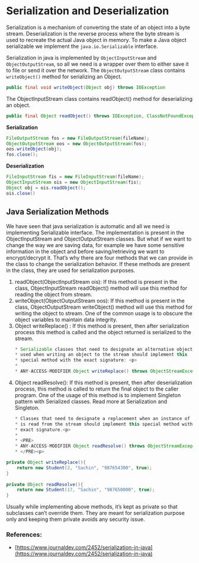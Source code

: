 # Serialization and Deserialization


Serialization is a mechanism of converting the state of an object into a byte stream. Deserialization is the reverse process where the byte stream is used to recreate the actual Java object in memory. 
To make a Java object serializable we implement the `java.io.Serializable` interface.

Serialization in java is implemented by `ObjectInputStream` and `ObjectOutputStream`, so all we need is a wrapper over them to either save it to file or send it over the network.
The `ObjectOutputStream` class contains `writeObject()` method for serializing an Object.

```java
public final void writeObject(Object obj) throws IOException
```

The ObjectInputStream class contains readObject() method for deserializing an object.


```java
public final Object readObject() throws IOException, ClassNotFoundException
```

**Serialization**
```java
FileOutputStream fos = new FileOutputStream(fileName);
ObjectOutputStream oos = new ObjectOutputStream(fos);
oos.writeObject(obj);
fos.close();
```

**Deserialization**
```java
FileInputStream fis = new FileInputStream(fileName);
ObjectInputStream ois = new ObjectInputStream(fis);
Object obj = ois.readObject();
ois.close()
```

## Java Serialization Methods
We have seen that java serialization is automatic and all we need is implementing Serializable interface. The implementation is present in the ObjectInputStream and ObjectOutputStream classes. But what if we want to change the way we are saving data, for example we have some sensitive information in the object and before saving/retrieving we want to encrypt/decrypt it. That’s why there are four methods that we can provide in the class to change the serialization behavior.
If these methods are present in the class, they are used for serialization purposes.
1. readObject(ObjectInputStream ois): If this method is present in the class, ObjectInputStream readObject() method will use this method for reading the object from stream.
1. writeObject(ObjectOutputStream oos): If this method is present in the class, ObjectOutputStream writeObject() method will use this method for writing the object to stream. One of the common usage is to obscure the object variables to maintain data integrity.
1. Object writeReplace() : If this method is present, then after serialization process this method is called and the object returned is serialized to the stream.
    ```java
    * Serializable classes that need to designate an alternative object to be
    * used when writing an object to the stream should implement this
    * special method with the exact signature: <p>
    *
    * ANY-ACCESS-MODIFIER Object writeReplace() throws ObjectStreamException;
    ```
1. Object readResolve(): If this method is present, then after deserialization process, this method is called to return the final object to the caller program. One of the usage of this method is to implement Singleton pattern with Serialized classes. Read more at Serialization and Singleton.
    ```java
    * Classes that need to designate a replacement when an instance of it
    * is read from the stream should implement this special method with the
    * exact signature.<p>
    *
    * <PRE>
    * ANY-ACCESS-MODIFIER Object readResolve() throws ObjectStreamException;
    * </PRE><p>
    ```

```java
private Object writeReplace(){
    return new Student(2, "Sachin", "987654300", true);
}
 
private Object readResolve(){
    return new Student(17, "Sachin", "987650000", true);
}
```
Usually while implementing above methods, it’s kept as private so that subclasses can’t override them. They are meant for serialization purpose only and keeping them private avoids any security issue.

### References:
- [https://www.journaldev.com/2452/serialization-in-java](https://www.journaldev.com/2452/serialization-in-java)